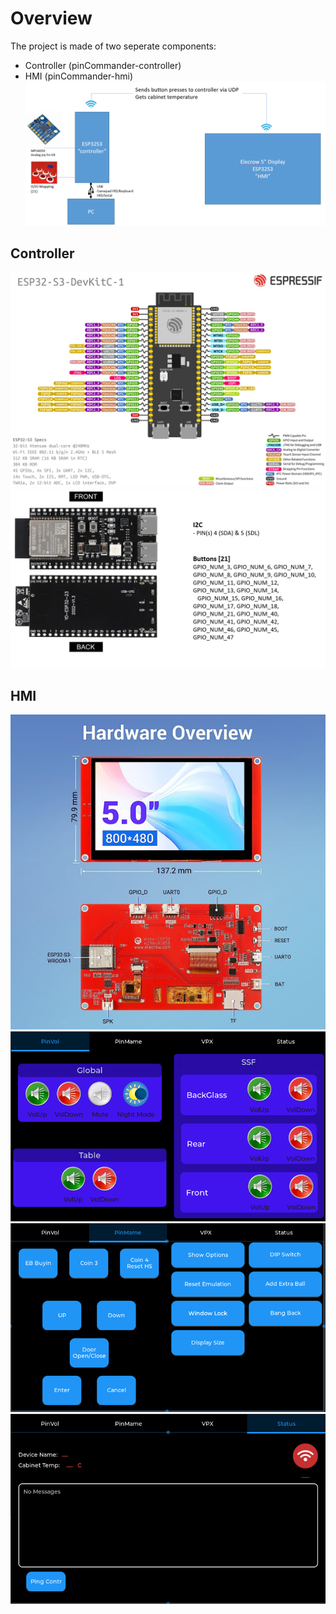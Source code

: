# Overview
The project is made of two seperate components:
- Controller (pinCommander-controller)
- HMI (pinCommander-hmi)
![Overview](docs/media/overview.png)
## Controller
![esp32s3](docs/media/esp32-s3-devkitC-1-pins.png)
![pinmapping](docs/media/esp32s3-pin-mapping.png)
## HMI
![pinmapping](docs/media/elecrow-5-esp32.png)
![pinmapping](docs/media/hmi-pinvol.png)
![pinmapping](docs/media/hmi-pinmame.png)
![pinmapping](docs/media/hmi-status.png)

